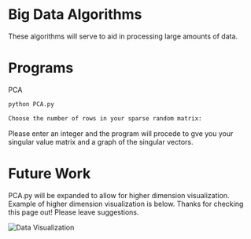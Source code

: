 # Big Data Algorithms
These algorithms will serve to aid in processing large amounts of data.

# Programs

  PCA

```bash
python PCA.py
```
```bash
Choose the number of rows in your sparse random matrix:
```
Please enter an integer and the program will procede to gve you your singular value matrix and a graph of the singular vectors. 

# Future Work
PCA.py will be expanded to allow for higher dimension visualization. Example of higher dimension visualization is below. Thanks for checking this page out! Please leave suggestions.

![Data Visualization](https://github.com/mridulsar/Big-Data/blob/master/PCA_1000x8_matrix.png)
